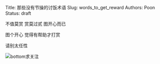 Title: 那些没有节操的讨饭术语
Slug: words_to_get_reward
Authors: Poon
Status: draft

不值莫赏 赏莫过贰 图开心而已

图个开心 觉得有帮助才打赏

请别太任性





![bottom求关注](https://mmbiz.qlogo.cn/mmbiz/4nvtcdfOq5YlCGvb34PQjdBC22yOGTOBVC52yRcjkVicxnJ7YcWXQulc8icUB124wxprq0nY4ULiaZffT4P5AGLcg/0?wx_fmt=png)

